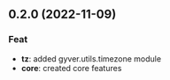 ## 0.2.0 (2022-11-09)

### Feat

- **tz**: added gyver.utils.timezone module
- **core**: created core features
